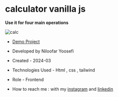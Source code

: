 # calculator vanilla js

**Use it for four main operations**

![calc](https://github.com/niloufar-yousefi/calculator9/assets/156951582/0ecb881d-b452-4dd2-b5dc-535f3de877dd)

- [Demo Project](https://niloufar-yousefi.github.io/calculator9/)

- Developed by Niloofar Yoosefi

- Created - 2024-03

- Technologies Used - Html , css , tailwind 


- Role - Frontend

- How to reach me : with my [instagram](https://github.com/niloufar-yousefi) and [linkedin](https://www.linkedin.com/in/niloofar-yoosefikhorram-242742143/)







